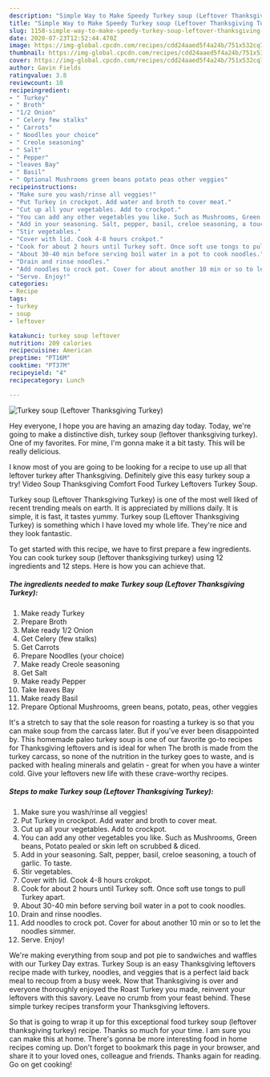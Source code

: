 ```yaml
---
description: "Simple Way to Make Speedy Turkey soup (Leftover Thanksgiving Turkey)"
title: "Simple Way to Make Speedy Turkey soup (Leftover Thanksgiving Turkey)"
slug: 1158-simple-way-to-make-speedy-turkey-soup-leftover-thanksgiving-turkey
date: 2020-07-23T12:52:44.470Z
image: https://img-global.cpcdn.com/recipes/cdd24aaed5f4a24b/751x532cq70/turkey-soup-leftover-thanksgiving-turkey-recipe-main-photo.jpg
thumbnail: https://img-global.cpcdn.com/recipes/cdd24aaed5f4a24b/751x532cq70/turkey-soup-leftover-thanksgiving-turkey-recipe-main-photo.jpg
cover: https://img-global.cpcdn.com/recipes/cdd24aaed5f4a24b/751x532cq70/turkey-soup-leftover-thanksgiving-turkey-recipe-main-photo.jpg
author: Gavin Fields
ratingvalue: 3.8
reviewcount: 10
recipeingredient:
- " Turkey"
- " Broth"
- "1/2 Onion"
- " Celery few stalks"
- " Carrots"
- " Noodlles your choice"
- " Creole seasoning"
- " Salt"
- " Pepper"
- "leaves Bay"
- " Basil"
- " Optional Mushrooms green beans potato peas other veggies"
recipeinstructions:
- "Make sure you wash/rinse all veggies!"
- "Put Turkey in crockpot. Add water and broth to cover meat."
- "Cut up all your vegetables. Add to crockpot."
- "You can add any other vegetables you like. Such as Mushrooms, Green beans, Potato pealed or skin left on scrubbed &amp; diced."
- "Add in your seasoning. Salt, pepper, basil, creloe seasoning, a touch of garlic. To taste."
- "Stir vegetables."
- "Cover with lid. Cook 4-8 hours crokpot."
- "Cook for about 2 hours until Turkey soft. Once soft use tongs to pull Turkey apart."
- "About 30-40 min before serving boil water in a pot to cook noodles."
- "Drain and rinse noodles."
- "Add noodles to crock pot. Cover for about another 10 min or so to let the noodles simmer."
- "Serve. Enjoy!"
categories:
- Recipe
tags:
- turkey
- soup
- leftover

katakunci: turkey soup leftover 
nutrition: 209 calories
recipecuisine: American
preptime: "PT16M"
cooktime: "PT37M"
recipeyield: "4"
recipecategory: Lunch

---
```



![Turkey soup (Leftover Thanksgiving Turkey)](https://img-global.cpcdn.com/recipes/cdd24aaed5f4a24b/751x532cq70/turkey-soup-leftover-thanksgiving-turkey-recipe-main-photo.jpg)

Hey everyone, I hope you are having an amazing day today. Today, we're going to make a distinctive dish, turkey soup (leftover thanksgiving turkey). One of my favorites. For mine, I'm gonna make it a bit tasty. This will be really delicious.

I know most of you are going to be looking for a recipe to use up all that leftover turkey after Thanksgiving. Definitely give this easy turkey soup a try! Video Soup Thanksgiving Comfort Food Turkey Leftovers Turkey Soup.

Turkey soup (Leftover Thanksgiving Turkey) is one of the most well liked of recent trending meals on earth. It is appreciated by millions daily. It is simple, it is fast, it tastes yummy. Turkey soup (Leftover Thanksgiving Turkey) is something which I have loved my whole life. They're nice and they look fantastic.


To get started with this recipe, we have to first prepare a few ingredients. You can cook turkey soup (leftover thanksgiving turkey) using 12 ingredients and 12 steps. Here is how you can achieve that.

<!--inarticleads1-->

##### The ingredients needed to make Turkey soup (Leftover Thanksgiving Turkey):

1. Make ready  Turkey
1. Prepare  Broth
1. Make ready 1/2 Onion
1. Get  Celery (few stalks)
1. Get  Carrots
1. Prepare  Noodlles (your choice)
1. Make ready  Creole seasoning
1. Get  Salt
1. Make ready  Pepper
1. Take leaves Bay
1. Make ready  Basil
1. Prepare  Optional Mushrooms, green beans, potato, peas, other veggies


It&#39;s a stretch to say that the sole reason for roasting a turkey is so that you can make soup from the carcass later. But if you&#39;ve ever been disappointed by. This homemade paleo turkey soup is one of our favorite go-to recipes for Thanksgiving leftovers and is ideal for when The broth is made from the turkey carcass, so none of the nutrition in the turkey goes to waste, and is packed with healing minerals and gelatin - great for when you have a winter cold. Give your leftovers new life with these crave-worthy recipes. 

<!--inarticleads2-->

##### Steps to make Turkey soup (Leftover Thanksgiving Turkey):

1. Make sure you wash/rinse all veggies!
1. Put Turkey in crockpot. Add water and broth to cover meat.
1. Cut up all your vegetables. Add to crockpot.
1. You can add any other vegetables you like. Such as Mushrooms, Green beans, Potato pealed or skin left on scrubbed &amp; diced.
1. Add in your seasoning. Salt, pepper, basil, creloe seasoning, a touch of garlic. To taste.
1. Stir vegetables.
1. Cover with lid. Cook 4-8 hours crokpot.
1. Cook for about 2 hours until Turkey soft. Once soft use tongs to pull Turkey apart.
1. About 30-40 min before serving boil water in a pot to cook noodles.
1. Drain and rinse noodles.
1. Add noodles to crock pot. Cover for about another 10 min or so to let the noodles simmer.
1. Serve. Enjoy!


We&#39;re making everything from soup and pot pie to sandwiches and waffles with our Turkey Day extras. Turkey Soup is an easy Thanksgiving leftovers recipe made with turkey, noodles, and veggies that is a perfect laid back meal to recoup from a busy week. Now that Thanksgiving is over and everyone thoroughly enjoyed the Roast Turkey you made, reinvent your leftovers with this savory. Leave no crumb from your feast behind. These simple turkey recipes transform your Thanksgiving leftovers. 

So that is going to wrap it up for this exceptional food turkey soup (leftover thanksgiving turkey) recipe. Thanks so much for your time. I am sure you can make this at home. There's gonna be more interesting food in home recipes coming up. Don't forget to bookmark this page in your browser, and share it to your loved ones, colleague and friends. Thanks again for reading. Go on get cooking!

